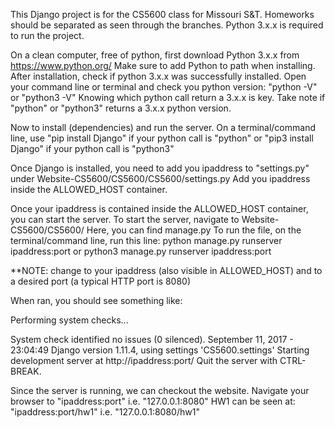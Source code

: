 This Django project is for the CS5600 class for Missouri S&T. Homeworks should be separated as seen through the branches. Python 3.x.x is required to run the project.

On a clean computer, free of python, first download Python 3.x.x from https://www.python.org/
Make sure to add Python to path when installing. After installation, check if python 3.x.x was successfully installed.
Open your command line or terminal and check you python version: "python -V"  or  "python3 -V"
Knowing which python call return a 3.x.x is key. Take note if "python" or "python3" returns a 3.x.x python version.

Now to install (dependencies) and run the server.
On a terminal/command line, use "pip install Django" if your python call is "python"  or  "pip3 install Django" if your python call is "python3"

Once Django is installed, you need to add you ipaddress to "settings.py" under Website-CS5600/CS5600/CS5600/settings.py
Add you ipaddress inside the ALLOWED_HOST container.

Once your ipaddress is contained inside the ALLOWED_HOST container, you can start the server.
To start the server, navigate to Website-CS5600/CS5600/
Here, you can find manage.py
To run the file, on the terminal/command line, run this line: 
python manage.py runserver ipaddress:port
or
python3 manage.py runserver ipaddress:port

**NOTE: change <ipaddress> to your ipaddress (also visible in ALLOWED_HOST) and <port> to a desired port (a typical HTTP port is 8080)

When ran, you should see something like:

Performing system checks...

System check identified no issues (0 silenced).
September 11, 2017 - 23:04:49
Django version 1.11.4, using settings 'CS5600.settings'
Starting development server at http://ipaddress:port/
Quit the server with CTRL-BREAK.


Since the server is running, we can checkout the website.
Navigate your browser to "ipaddress:port" i.e. "127.0.0.1:8080"
HW1 can be seen at: "ipaddress:port/hw1" i.e. "127.0.0.1:8080/hw1"

